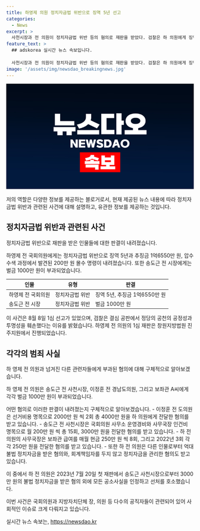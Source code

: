 ```yaml
---
title: 하영제 의원 정치자금법 위반으로 징역 5년 선고
categories:
  - News
excerpt: >
  사천시장과 전 의원이 정치자금법 위반 등의 혐의로 재판을 받았다. 검찰은 하 의원에게 징역 5년과 추징금 1억6550만 원을 구형했으며, 송 전 시장에게는 벌금 1000만 원을 선고했다. 이에 대한 1심 선고는 8월 8일에 이뤄질 예정이다. 혐의는 정당의 공천의 공정성과 투명성을 훼손했다는 것으로, 다수의 관계자들이 관련된 사실을 부인하고 있다. 해당 재판의 결과는 사람들의 이목을 집중시키고 있다.
feature_text: >
  ## adskorea 실시간 뉴스 속보입니다.

  사천시장과 전 의원이 정치자금법 위반 등의 혐의로 재판을 받았다. 검찰은 하 의원에게 징역 5년과 추징금 1억6550만 원을 구형했으며, 송 전 시장에게는 벌금 1000만 원을 선고했다. 이에 대한 1심 선고는 8월 8일에 이뤄질 예정이다. 혐의는 정당의 공천의 공정성과 투명성을 훼손했다는 것으로, 다수의 관계자들이 관련된 사실을 부인하고 있다. 해당 재판의 결과는 사람들의 이목을 집중시키고 있다.
image: '/assets/img/newsdao_breakingnews.jpg'
---
```


<p><img src="/assets/img/newsdao_breakingnews.jpg" alt="adskorea 속보" /></p>

<p>저의 역할은 다양한 정보를 제공하는 블로거로서, 현재 제공된 뉴스 내용에 따라 정치자금법 위반과 관련된 사건에 대해 설명하고, 유관한 정보를 제공하는 것입니다.</p>

<h2 data-ke-size="size26">정치자금법 위반과 관련된 사건</h2>

<p>정치자금법 위반으로 재판을 받은 인물들에 대한 판결이 내려졌습니다.</p>

<p data-ke-size="size16">하영제 전 국회의원에게는 정치자금법 위반으로 징역 5년과 추징금 1억6550만 원, 압수수색 과정에서 발견된 200만 원 몰수 명령이 내려졌습니다. 또한 송도근 전 시장에게는 벌금 1000만 원이 부과되었습니다.</p>

<table>
<thead>
<tr>
<th scope="col">인물</th>
<th scope="col">유형</th>
<th scope="col">판결</th>
</tr>
</thead>
<tbody>
<tr>
<td>하영제 전 국회의원</td>
<td>정치자금법 위반</td>
<td>징역 5년, 추징금 1억6550만 원</td>
</tr>
<tr>
<td>송도근 전 시장</td>
<td>정치자금법 위반</td>
<td>벌금 1000만 원</td>
</tr>
</tbody>
</table>

<p>이 사건은 8월 8일 1심 선고가 있었으며, 검찰은 결심 공판에서 정당의 공천의 공정성과 투명성을 훼손했다는 이유를 밝혔습니다. 하영제 전 의원의 1심 재판은 창원지방법원 진주지원에서 진행되었습니다.</p>

<h2 data-ke-size="size26">각각의 범죄 사실</h2>

<p>하 영제 전 의원과 넘겨진 다른 관련자들에게 부과된 혐의에 대해 구체적으로 알아보겠습니다.</p>

<p data-ke-size="size16">하 영제 전 의원은 송도근 전 사천시장, 이정훈 전 경남도의원, 그리고 보좌관 A씨에게 각각 벌금 1000만 원이 부과되었습니다.</p>

<p>어떤 혐의로 이러한 판결이 내려졌는지 구체적으로 알아보겠습니다.
- 이정훈 전 도의원은 선거비용 명목으로 2000만 원 씩 2회 총 4000만 원을 하 의원에게 전달한 혐의를 받고 있습니다.
- 송도근 전 사천시장은 국회의원 사무소 운영경비와 사무국장 인건비 명목으로 월 200만 원 씩 총 15회, 3000만 원을 전달한 혐의를 받고 있습니다.
- 하 전 의원의 사무국장은 보좌관 급여를 매월 현금 250만 원 씩 8회, 그리고 2022년 3회 각각 250만 원을 전달한 혐의를 받고 있습니다.
- 또한 하 전 의원은 다른 인물로부터 억대 불법 정치자금을 받은 혐의와, 회계책임자를 두지 않고 정치자금을 관리한 혐의도 받고 있습니다.</p>

<p>이 중에서 하 전 의원은 2023년 7월 20일 첫 재판에서 송도근 사천시장으로부터 3000만 원의 불법 정치자금을 받은 혐의 외에 모든 공소사실을 인정하고 선처를 호소했습니다.</p>

<p>이번 사건은 국회의원과 지방자치단체 장, 의원 등 다수의 공직자들이 관련되어 있어 사회적인 이슈로 크게 다뤄지고 있습니다.</p>
실시간 뉴스 속보는, <a href="https://newsdao.kr" rel="dofollow">https://newsdao.kr</a>



